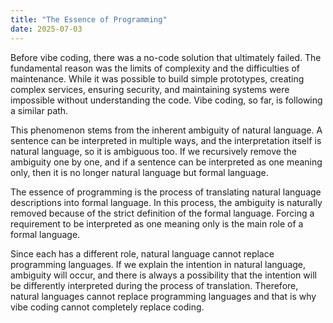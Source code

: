 ```yaml
---
title: "The Essence of Programming"
date: 2025-07-03
---
```


Before vibe coding, there was a no-code solution that ultimately failed.
The fundamental reason was the limits of complexity and the difficulties
of maintenance. While it was possible to build simple prototypes,
creating complex services, ensuring security, and maintaining systems
were impossible without understanding the code. Vibe coding, so far, is
following a similar path.

This phenomenon stems from the inherent ambiguity of natural language. A
sentence can be interpreted in multiple ways, and the interpretation
itself is natural language, so it is ambiguous too. If we recursively
remove the ambiguity one by one, and if a sentence can be interpreted as
one meaning only, then it is no longer natural language but formal
language.

The essence of programming is the process of translating natural
language descriptions into formal language. In this process, the
ambiguity is naturally removed because of the strict definition of the
formal language. Forcing a requirement to be interpreted as one meaning
only is the main role of a formal language.

Since each has a different role, natural language cannot replace
programming languages. If we explain the intention in natural language,
ambiguity will occur, and there is always a possibility that the
intention will be differently interpreted during the process of
translation. Therefore, natural languages cannot replace programming
languages and that is why vibe coding cannot completely replace coding.
